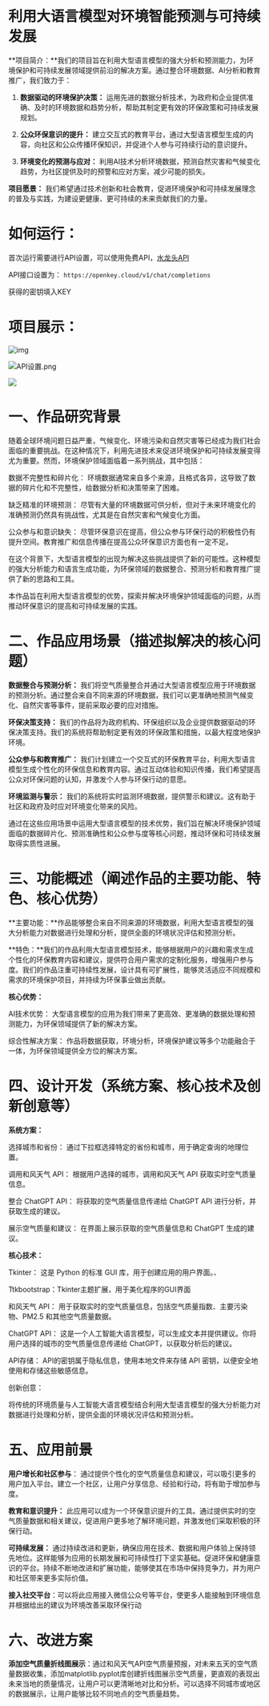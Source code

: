 # 利用大语言模型对环境智能预测与可持续发展



**项目简介：**我们的项目旨在利用大型语言模型的强大分析和预测能力，为环境保护和可持续发展领域提供前沿的解决方案。通过整合环境数据、AI分析和教育推广，我们致力于：

1. **数据驱动的环境保护决策：** 运用先进的数据分析技术，为政府和企业提供准确、及时的环境数据和趋势分析，帮助其制定更有效的环保政策和可持续发展规划。

   

2. **公众环保意识的提升：** 建立交互式的教育平台，通过大型语言模型生成的内容，向社区和公众传播环保知识，并促进个人参与可持续行动的意识提升。

   

3. **环境变化的预测与应对：** 利用AI技术分析环境数据，预测自然灾害和气候变化趋势，为社区提供及时的预警和应对方案，减少可能的损失。

   

**项目愿景：** 我们希望通过技术创新和社会教育，促进环境保护和可持续发展理念的普及与实践，为建设更健康、更可持续的未来贡献我们的力量。



# 如何运行：



首次运行需要进行API设置，可以使用免费API，[水龙头API](https://faucet.openkey.cloud/)



API接口设置为： `https://openkey.cloud/v1/chat/completions`

获得的密钥填入KEY







# **项目展示：**

![img](https://raw.githubusercontent.com/wangshao2003/resourse/main/main.png)

![API设置.png](https://github.com/wangshao2003/resourse/blob/main/API%E8%AE%BE%E7%BD%AE.png?raw=true)

![](https://raw.githubusercontent.com/wangshao2003/resourse/main/%E6%99%8B%E7%BA%A7%E8%B5%9B.png)









# 一、**作品研究背景**

 

随着全球环境问题日益严重，气候变化、环境污染和自然灾害等已经成为我们社会面临的重要挑战。在这种情况下，利用先进技术来促进环境保护和可持续发展变得尤为重要。然而，环境保护领域面临着一系列挑战，其中包括：

 

数据不完整性和碎片化： 环境数据通常来自多个来源，且格式各异，这导致了数据的碎片化和不完整性，给数据分析和决策带来了困难。

 

缺乏精准的环境预测： 尽管有大量的环境数据可供分析，但对于未来环境变化的准确预测仍然具有挑战性，尤其是在自然灾害和气候变化方面。

 

公众参与和意识缺失： 尽管环保意识在提高，但公众参与环保行动的积极性仍有提升空间。教育推广和信息传播在提高公众环保意识方面也有一定不足。

 

在这个背景下，大型语言模型的出现为解决这些挑战提供了新的可能性。这种模型的强大分析能力和语言生成功能，为环保领域的数据整合、预测分析和教育推广提供了新的思路和工具。

 

本作品旨在利用大型语言模型的优势，探索并解决环境保护领域面临的问题，从而推动环保意识的提高和可持续发展的实践。

 

 

 

# 二、作品应用场景（描述拟解决的核心问题）

 

**数据整合与预测分析：** 我们将空气质量整合并通过大型语言模型应用于环境数据的预测分析。通过整合来自不同来源的环境数据，我们可以更准确地预测气候变化、自然灾害等事件，提前采取必要的应对措施。

 

**环保决策支持：** 我们的作品将为政府机构、环保组织以及企业提供数据驱动的环保决策支持。我们的系统将帮助制定更有效的环保政策和措施，以最大程度地保护环境。

 

**公众参与和教育推广：** 我们计划建立一个交互式的环保教育平台，利用大型语言模型生成个性化的环保信息和教育内容。通过互动体验和知识传播，我们希望提高公众对环保问题的认知，并激发个人参与环保行动的意愿。

 

**环境监测与警示：** 我们的系统将实时监测环境数据，提供警示和建议。这有助于社区和政府及时应对环境变化带来的风险。

 

通过在这些应用场景中运用大型语言模型的技术优势，我们旨在解决环境保护领域面临的数据碎片化、预测准确性和公众参与度等核心问题，推动环保和可持续发展取得实质性进展。

 

 

 

# **三、功能概述（阐述作品的主要功能、特色、核心优势）**

 

 **主要功能：**作品能够整合来自不同来源的环境数据，利用大型语言模型的强大分析能力对数据进行处理和分析，提供全面的环境状况评估和预测分析。

 

 **特色：**我们的作品利用大型语言模型技术，能够根据用户的兴趣和需求生成个性化的环保教育内容和建议，提供符合用户需求的定制化服务，增强用户参与度。我们的作品注重可持续性发展，设计具有可扩展性，能够灵活适应不同规模和需求的环境保护项目，并持续为环保事业做出贡献。

 

**核心优势：**

AI技术优势： 大型语言模型的应用为我们带来了更高效、更准确的数据处理和预测能力，为环保领域提供了新的解决方案。

综合性解决方案： 作品将数据获取，环境分析，环境保护建议等多个功能融合于一体，为环保领域提供全方位的解决方案。

 

 

 

 

 

 

 

# **四、设计开发（系统方案、核心技术及创新创意等）**

 

**系统方案：**

选择城市和省份： 通过下拉框选择特定的省份和城市，用于确定查询的地理位置。

调用和风天气 API： 根据用户选择的城市，调用和风天气 API 获取实时空气质量信息。

整合 ChatGPT API： 将获取的空气质量信息传递给 ChatGPT API 进行分析，并获取生成的建议。

展示空气质量和建议： 在界面上展示获取的空气质量信息和 ChatGPT 生成的建议。

 

**核心技术：**

Tkinter： 这是 Python 的标准 GUI 库，用于创建应用的用户界面。、

 

Ttkbootstrap：Tkinter主题扩展，用于美化程序的GUI界面

 

和风天气 API： 用于获取实时的空气质量信息，包括空气质量指数、主要污染物、PM2.5 和其他空气质量数据。

 

ChatGPT API： 这是一个人工智能大语言模型，可以生成文本并提供建议。你将用户选择的城市的空气质量信息传递给 ChatGPT，以获取分析后的建议。

 

API存储： API的密钥属于隐私信息，使用本地文件来存储 API 密钥，以便安全地使用和存储这些敏感信息。

 

创新创意：

 将传统的环境质量与人工智能大语言模型结合利用大型语言模型的强大分析能力对数据进行处理和分析，提供全面的环境状况评估和预测分析。

 

 

 

 

 

 

 

# 五、**应用前景**

 

**用户增长和社区参与**： 通过提供个性化的空气质量信息和建议，可以吸引更多的用户加入平台。建立一个社区，让用户分享信息、经验和行动，将有助于增加参与度。

 

**教育和意识提升：** 此应用可以成为一个环保意识提升的工具。通过提供实时的空气质量数据和相关建议，促进用户更多地了解环境问题，并激发他们采取积极的环保行动。

 

**可持续发展：** 通过持续改进和更新，确保应用在技术、数据和用户体验上保持领先地位。这样能够为应用的长期发展和可持续性打下坚实基础。促进环保和健康意识的平台。持续不断地改进和扩展功能，能够使其在市场中保持竞争力，并为用户和社区带来更多实际价值。

 

**接入社交平台**：可以将此应用接入微信公众号等平台，使更多人能接触到环境信息并根据给出的建议为环境改善采取环保行动

 

 

 

 

# **六、改进方案** 

 

**添加空气质量折线图展示**：通过和风天气API空气质量预报，对未来五天的空气质量数据收集，添加matplotlib.pyplot库创建折线图展示空气质量，更直观的表现出未来当地的质量情况，让用户可以更清晰地对比和分析。可以选择不同城市或地区的数据展示，让用户能够比较不同地点的空气质量趋势。
